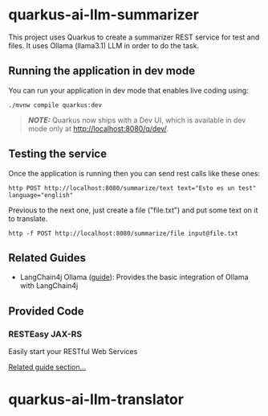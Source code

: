 # quarkus-ai-llm-summarizer

This project uses Quarkus to create a summarizer REST service for test and files. It uses Ollama (llama3.1) LLM in order to do the task.

## Running the application in dev mode

You can run your application in dev mode that enables live coding using:

```shell script
./mvnw compile quarkus:dev
```

> **_NOTE:_**  Quarkus now ships with a Dev UI, which is available in dev mode only at <http://localhost:8080/q/dev/>.

## Testing the service

Once the application is running then you can send rest calls like these ones:

```shell script
http POST http://localhost:8080/summarize/text text="Esto es un test" language="english"
```

Previous to the next one, just create a file ("file.txt") and put some text on it to translate.

```shell script
http -f POST http://localhost:8080/summarize/file input@file.txt
```

## Related Guides

- LangChain4j Ollama ([guide](https://docs.quarkiverse.io/quarkus-langchain4j/dev/index.html)): Provides the basic integration of Ollama with LangChain4j

## Provided Code

### RESTEasy JAX-RS

Easily start your RESTful Web Services

[Related guide section...](https://quarkus.io/guides/getting-started#the-jax-rs-resources)
# quarkus-ai-llm-translator
